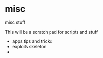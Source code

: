 # misc
misc stuff

This will be a scratch pad for scripts and stuff

- apps tips and tricks
- exploits skeleton
- 

